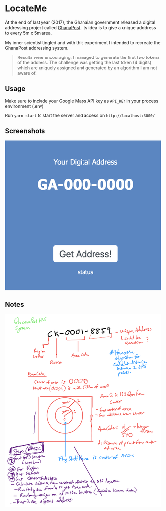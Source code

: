 # LocateMe
At the end of last year (2017), the Ghanaian government released a digital addressing project called [GhanaPost](https://www.ghanaweb.com/GhanaHomePage/NewsArchive/Step-by-step-guide-How-to-register-on-Digital-Address-system-other-things-to-know-592296). Its idea is to give a unique adddress to every 5m x 5m area. 

My inner scientist tingled and with this experiment I intended to recreate the GhanaPost addressing system.

> Results were encouraging, I managed to generate the first two tokens  of the address. The challenge was getting the last token (4 digits) which are uniquely assigned and generated by an algorithm I am not aware of.

## Usage 
Make sure to include your Google Maps API key as `API_KEY` in your process environment (.env) 

Run `yarn start` to start the server and access on `http://localhost:3000/`

## Screenshots
![main screen](screenshots/screen.png "Main Screen")

## Notes

![alt text](screenshots/ink-image.png "Notes")
